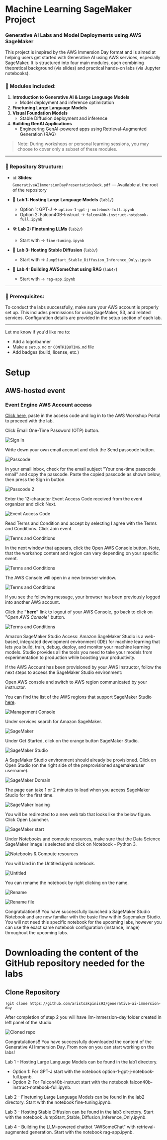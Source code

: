 # Machine Learning SageMaker Project
### Generative AI Labs and Model Deployments using AWS SageMaker

This project is inspired by the AWS Immersion Day format and is aimed at helping users get started with Generative AI using AWS services, especially SageMaker. It is structured into four main modules, each combining theoretical background (via slides) and practical hands-on labs (via Jupyter notebooks).

### 🧠 Modules Included:
1. **Introduction to Generative AI & Large Language Models**
   - Model deployment and inference optimization
2. **Finetuning Large Language Models**
3. **Visual Foundation Models**
   - Stable Diffusion deployment and inference
4. **Building GenAI Applications**
   - Engineering GenAI-powered apps using Retrieval-Augmented Generation (RAG)

> Note: During workshops or personal learning sessions, you may choose to cover only a subset of these modules.

---

### 📁 Repository Structure:

- 📊 **Slides**:  
  `GenerativeAIImmersionDayPresentationDeck.pdf` — Available at the root of the repository

- 🔬 **Lab 1: Hosting Large Language Models** (`lab1/`)  
  - Option 1: GPT-J → `option-1-gpt-j-notebook-full.ipynb`  
  - Option 2: Falcon40B-Instruct → `falcon40b-instruct-notebook-full.ipynb`

- 🛠️ **Lab 2: Finetuning LLMs** (`lab2/`)  
  - Start with → `fine-tuning.ipynb`

- 🎨 **Lab 3: Hosting Stable Diffusion** (`lab3/`)  
  - Start with → `JumpStart_Stable_Diffusion_Inference_Only.ipynb`

- 🤖 **Lab 4: Building AWSomeChat using RAG** (`lab4/`)  
  - Start with → `rag-app.ipynb`

---

### 🧰 Prerequisites:
To conduct the labs successfully, make sure your AWS account is properly set up. This includes permissions for using SageMaker, S3, and related services. Configuration details are provided in the setup section of each lab.

---

Let me know if you'd like me to:
- Add a logo/banner
- Make a `setup.md` or `CONTRIBUTING.md` file
- Add badges (build, license, etc.)


# Setup

## AWS-hosted event

### Event Engine AWS Account access

[Click here](https://catalog.workshops.aws/join), paste in the access code and log in to the AWS Workshop Portal to proceed with the lab. 

Click Email One-Time Password (OTP) button.

![Sign In](./img/3-sign-in.png)

Write down your own email account and click the Send passcode button.

![Passcode](./img/3-one-time-passcode.png)

In your email inbox, check for the email subject "Your one-time passcode email" and copy the passcode. Paste the copied passcode as shown below, then press the Sign in button.

![Passcode 2](./img/3-one-time-passcode-2.png)

Enter the 12-character Event Access Code received from the event organizer and click Next.

![Event Access Code](./img/3-event-access-code.png)

Read Terms and Condition and accept by selecting I agree with the Terms and Conditions. Click Join event.

![Terms and Conditions](./img/3-terms-and-condition.png)

In the next window that appears, click the Open AWS Console button. Note, that the workshop content and region can vary depending on your specific event.

![Terms and Conditions](./img/3-test-event.png)

The AWS Console will open in a new browser window.

![Terms and Conditions](./img/3-event-generator-aws-console-3.png)

If you see the following message, your browser has been previously logged into another AWS account.

Click the **"here"** link to logout of your AWS Console, go back to click on "*Open AWS Console*" button.

![Terms and Conditions](./img/3-event-generator-aws-console-signout.png)

Amazon SageMaker Studio Access: Amazon SageMaker Studio is a web-based, integrated development environment (IDE) for machine learning that lets you build, train, debug, deploy, and monitor your machine learning models. Studio provides all the tools you need to take your models from experimentation to production while boosting your productivity.

If the AWS Account has been provisioned by your AWS Instructor, follow the next steps to access the SageMaker Studio environment:

Open AWS console and switch to AWS region communicated by your instructor. 

You can find the list of the AWS regions that support SageMaker Studio [here](https://docs.aws.amazon.com/sagemaker/latest/dg/studio.html).

![Management Console](./img/mgmtConsole.png)

Under services search for Amazon SageMaker.

![SageMaker](./img/sagemaker.png)

Under Get Started, click on the orange button SageMaker Studio.

![SageMaker Studio](./img/sagemakerStudio.png)

A SageMaker Studio environment should already be provisioned. Click on Open Studio (on the right side of the preprovisioned sagemakeruser username).

![SageMaker Domain](./img/sagemakerDomain.png)

The page can take 1 or 2 minutes to load when you access SageMaker Studio for the first time.

![SageMaker loading](./img/sagemakerLoading.png)

You will be redirected to a new web tab that looks like the below figure. Click Open Launcher.

![SageMaker start](./img/openLauncher.png)

Under Notebooks and compute resources, make sure that the Data Science SageMaker image is selected and click on Notebook - Python 3.

![Notebooks & Compute resources](./img/notebooksComputeResources.png)

You will land in the Untitled.ipynb notebook.

![Untitled](./img/untitled.png)

You can rename the notebook by right clicking on the name.

![Rename](./img/rename.png)

![Rename file](./img/renameFile.png)

Congratulations!! You have successfully launched a SageMaker Studio Notebook and are now familiar with the basic flow within Sagemaker Studio. You will not need this specific notebook for the upcoming labs, however you can use the exact same notebook configuration (instance, image) throughout the upcoming labs.

# Downloading the content of the GitHub repository needed for the labs

## Clone Repository

```console
!git clone https://github.com/aristsakpinis93/generative-ai-immersion-day
```

After completion of step 2 you will have llm-immersion-day folder created in left panel of the studio:

![Cloned repo](./img/cloned.png)

Congratulations!! You have successfully downloaded the content of the Generative AI Immersion Day. From now on you can start working on the labs! 

Lab 1 - Hosting Large Language Models can be found in the lab1 directory. 
- Option 1: For GPT-J start with the notebook option-1-gpt-j-notebook-full.ipynb.
- Option 2: For Falcon40b-instruct start with the notebook falcon40b-instruct-notebook-full.ipynb.
  
Lab 2 - Finetuning Large Language Models can be found in the lab2 directory. Start with the notebook fine-tuning.ipynb.

Lab 3 - Hosting Stable Diffusion can be found in the lab3 directory. Start with the notebook JumpStart_Stable_Diffusion_Inference_Only.ipynb.

Lab 4 - Building the LLM-powered chatbot "AWSomeChat" with retrieval-augmented generation. Start with the notebook rag-app.ipynb.
